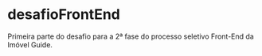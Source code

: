 # desafioFrontEnd
Primeira parte do desafio para a 2ª fase do processo seletivo Front-End da Imóvel Guide.
